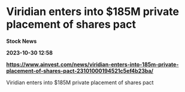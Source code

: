 # Viridian enters into $185M private placement of shares pact
**Stock News**

**2023-10-30 12:58**

**https://www.ainvest.com/news/viridian-enters-into-185m-private-placement-of-shares-pact-23101000194521c5ef4b23ba/**

Viridian enters into $185M private placement of shares pact